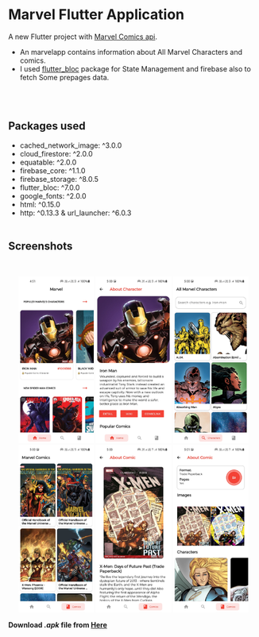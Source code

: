 # Marvel Flutter Application

A new Flutter project with [Marvel Comics api](https://developer.marvel.com/).

- An marvelapp contains information about All Marvel Characters and comics.
- I used [flutter_bloc](https://pub.dev/packages/flutter_bloc) package for State Management and firebase also to fetch Some prepages data.


</br>
</br>

## Packages used

- cached_network_image: ^3.0.0
- cloud_firestore: ^2.0.0
- equatable: ^2.0.0
- firebase_core: ^1.1.0
- firebase_storage: ^8.0.5
- flutter_bloc: ^7.0.0
- google_fonts: ^2.0.0
- html: ^0.15.0
- http: ^0.13.3
  & url_launcher: ^6.0.3
  <br>
  <br>

## Screenshots

<br>
<p align="center">
<img src="screenshots/Screenshot_20210607-165128.jpg" width="30%">
<img src="screenshots/Screenshot_20210607-170002.jpg" width="30%">
<img src="screenshots/Screenshot_20210607-170018.jpg" width="30%">
<img src="screenshots/Screenshot_20210607-170030.jpg" width="30%">
<img src="screenshots/Screenshot_20210607-170057.jpg" width="30%">
<img src="screenshots/Screenshot_20210607-170108.jpg" width="30%">
</p>



**Download _.apk_ file from [Here](https://mega.nz/file/u08FXCLR#eSHqeKn9aYV85K5NZoP59pmAkogW0RS7vGXoDmXnI-Q)**
